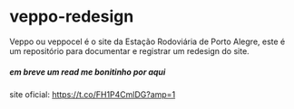 # veppo-redesign
Veppo ou veppocel é o site da Estação Rodoviária de Porto Alegre, este é um repositório para documentar e registrar um redesign do site.

##### em breve um read me bonitinho por aqui

site oficial: https://t.co/FH1P4CmlDG?amp=1
